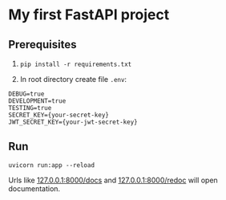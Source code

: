 # My first FastAPI project

## Prerequisites
1. ```pip install -r requirements.txt```

2. In root directory create file `.env`:
```
DEBUG=true
DEVELOPMENT=true
TESTING=true
SECRET_KEY={your-secret-key}
JWT_SECRET_KEY={your-jwt-secret-key}
```

## Run
```uvicorn run:app --reload```

Urls like [127.0.0.1:8000/docs](https://127.0.0.1:8000/docs) and [127.0.0.1:8000/redoc](https://127.0.0.1:8000/redoc) will open documentation.
